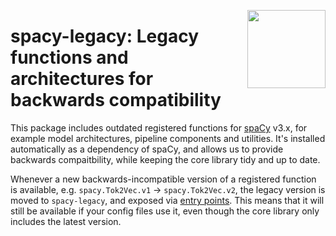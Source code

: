<a href="https://explosion.ai"><img src="https://explosion.ai/assets/img/logo.svg" width="125" height="125" align="right" /></a>

# spacy-legacy: Legacy functions and architectures for backwards compatibility

This package includes outdated registered functions for [spaCy](https://spacy.io) v3.x, for example model architectures, pipeline components and utilities. It's installed automatically as a dependency of spaCy, and allows us to provide backwards compaitbility, while keeping the core library tidy and up to date.

Whenever a new backwards-incompatible version of a registered function is available, e.g. `spacy.Tok2Vec.v1` &rarr; `spacy.Tok2Vec.v2`, the legacy version is moved to `spacy-legacy`, and exposed via [entry points](setup.cfg). This means that it will still be available if your config files use it, even though the core library only includes the latest version.

